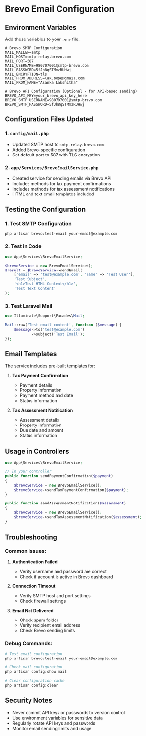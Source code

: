 # Brevo Email Configuration

## Environment Variables

Add these variables to your `.env` file:

```env
# Brevo SMTP Configuration
MAIL_MAILER=smtp
MAIL_HOST=smtp-relay.brevo.com
MAIL_PORT=587
MAIL_USERNAME=980707001@smtp-brevo.com
MAIL_PASSWORD=5fJh8qSTMmzRUHwj
MAIL_ENCRYPTION=tls
MAIL_FROM_ADDRESS=lak.bope@gmail.com
MAIL_FROM_NAME="Asanka Lakshitha"

# Brevo API Configuration (Optional - for API-based sending)
BREVO_API_KEY=your_brevo_api_key_here
BREVO_SMTP_USERNAME=980707001@smtp-brevo.com
BREVO_SMTP_PASSWORD=5fJh8qSTMmzRUHwj
```

## Configuration Files Updated

### 1. `config/mail.php`
- Updated SMTP host to `smtp-relay.brevo.com`
- Added Brevo-specific configuration
- Set default port to 587 with TLS encryption

### 2. `app/Services/BrevoEmailService.php`
- Created service for sending emails via Brevo API
- Includes methods for tax payment confirmations
- Includes methods for tax assessment notifications
- HTML and text email templates included

## Testing the Configuration

### 1. Test SMTP Configuration
```bash
php artisan brevo:test-email your-email@example.com
```

### 2. Test in Code
```php
use App\Services\BrevoEmailService;

$brevoService = new BrevoEmailService();
$result = $brevoService->sendEmail(
    ['email' => 'test@example.com', 'name' => 'Test User'],
    'Test Subject',
    '<h1>Test HTML Content</h1>',
    'Test Text Content'
);
```

### 3. Test Laravel Mail
```php
use Illuminate\Support\Facades\Mail;

Mail::raw('Test email content', function ($message) {
    $message->to('test@example.com')
            ->subject('Test Email');
});
```

## Email Templates

The service includes pre-built templates for:

1. **Tax Payment Confirmation**
   - Payment details
   - Property information
   - Payment method and date
   - Status information

2. **Tax Assessment Notification**
   - Assessment details
   - Property information
   - Due date and amount
   - Status information

## Usage in Controllers

```php
use App\Services\BrevoEmailService;

// In your controller
public function sendPaymentConfirmation($payment)
{
    $brevoService = new BrevoEmailService();
    $brevoService->sendTaxPaymentConfirmation($payment);
}

public function sendAssessmentNotification($assessment)
{
    $brevoService = new BrevoEmailService();
    $brevoService->sendTaxAssessmentNotification($assessment);
}
```

## Troubleshooting

### Common Issues:

1. **Authentication Failed**
   - Verify username and password are correct
   - Check if account is active in Brevo dashboard

2. **Connection Timeout**
   - Verify SMTP host and port settings
   - Check firewall settings

3. **Email Not Delivered**
   - Check spam folder
   - Verify recipient email address
   - Check Brevo sending limits

### Debug Commands:

```bash
# Test email configuration
php artisan brevo:test-email your-email@example.com

# Check mail configuration
php artisan config:show mail

# Clear configuration cache
php artisan config:clear
```

## Security Notes

- Never commit API keys or passwords to version control
- Use environment variables for sensitive data
- Regularly rotate API keys and passwords
- Monitor email sending limits and usage


